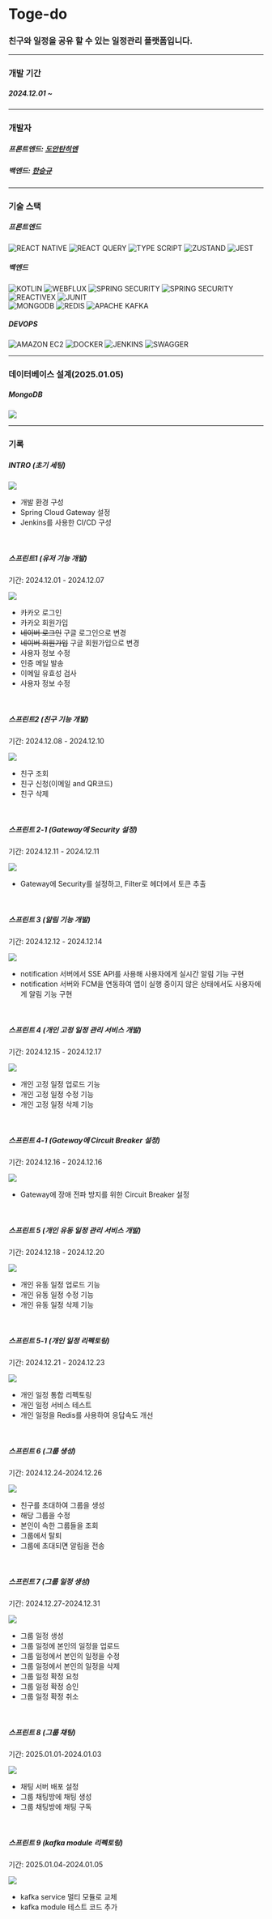 # Toge-do
### 친구와 일정을 공유 할 수 있는 일정관리 플랫폼입니다.

---

### 개발 기간
##### 2024.12.01 ~

---

### 개발자
##### 프론트엔드: [도안탄히엔](https://github.com/thanhhien234)
##### 백엔드: [한승규](https://github.com/Seungkyu-Han)

---
### 기술 스택
##### 프론트엔드
<img src="https://img.shields.io/badge/React_Native-20232A?style=for-the-badge&logo=react&logoColor=61DAFB" alt="REACT NATIVE">
<img src="https://img.shields.io/badge/React_Query-FF4154?style=for-the-badge&logo=reactquery&logoColor=white" alt="REACT QUERY">
<img src="https://img.shields.io/badge/TypeScript-007ACC?style=for-the-badge&logo=typescript&logoColor=white" alt="TYPE SCRIPT">
<img src="https://img.shields.io/badge/Zustand-000000?style=for-the-badge&logo=placeholder&logoColor=white" alt="ZUSTAND">
<img src="https://img.shields.io/badge/Jest-C21325?style=for-the-badge&logo=jest&logoColor=white" alt="JEST">



##### 백엔드
<img src="https://img.shields.io/badge/kotlin-7F52FF?style=for-the-badge&logo=kotlin&logoColor=white" alt="KOTLIN">
<img src="https://img.shields.io/badge/Spring Webflux-6DB33F?style=for-the-badge&logo=Spring&logoColor=white" alt="WEBFLUX">
<img src="https://img.shields.io/badge/spring security-6DB33F?style=for-the-badge&logo=spring security&logoColor=white" alt="SPRING SECURITY">
<img src="https://img.shields.io/badge/jsonwebtokens-000000?style=for-the-badge&logo=jsonwebtokens&logoColor=white" alt="SPRING SECURITY">
<img src="https://img.shields.io/badge/reactivex-B7178C?style=for-the-badge&logo=reactivex&logoColor=white" alt="REACTIVEX">
<img src="https://img.shields.io/badge/junit5-25A162?style=for-the-badge&logo=junit5&logoColor=white" alt="JUNIT"> <br>
<img src="https://img.shields.io/badge/mongoDB-47A248?style=for-the-badge&logo=mongoDB&logoColor=white" alt="MONGODB">
<img src="https://img.shields.io/badge/redis-FF4438?style=for-the-badge&logo=redis&logoColor=white" alt="REDIS">
<img src="https://img.shields.io/badge/apache kafka-231F20?style=for-the-badge&logo=apachekafka&logoColor=white" alt="APACHE KAFKA">


##### DEVOPS
<img src="https://img.shields.io/badge/amazon ec2-FF9900?style=for-the-badge&logo=amazonec2&logoColor=white" alt="AMAZON EC2">
<img src="https://img.shields.io/badge/Docker-2496ED?style=for-the-badge&logo=Docker&logoColor=white" alt="DOCKER">
<img src="https://img.shields.io/badge/jenkins-D24939?style=for-the-badge&logo=jenkins&logoColor=white" alt="JENKINS">
<img src="https://img.shields.io/badge/swagger-85EA2D?style=for-the-badge&logo=swagger&logoColor=white" alt="SWAGGER">

---
### 데이터베이스 설계(2025.01.05)
##### MongoDB
![](image/database.png)

---
### 기록
##### INTRO (초기 세팅)
![](image/intro.png)

- 개발 환경 구성
- Spring Cloud Gateway 설정
- Jenkins를 사용한 CI/CD 구성

<br>

##### 스프린트1 (유저 기능 개발)
기간: 2024.12.01 - 2024.12.07 

![](image/스프린트1.png)

- 카카오 로그인
- 카카오 회원가입
- ~~네이버 로그인~~ 구글 로그인으로 변경
- ~~네이버 회원가입~~ 구글 회원가입으로 변경
- 사용자 정보 수정
- 인증 메일 발송
- 이메일 유효성 검사
- 사용자 정보 수정

<br>

##### 스프린트2 (친구 기능 개발)
기간: 2024.12.08 - 2024.12.10

![](image/스프린트2.png)

- 친구 조회
- 친구 신청(이메일 and QR코드)
- 친구 삭제

<br>

##### 스프린트 2-1 (Gateway에 Security 설정)
기간: 2024.12.11 - 2024.12.11

![](image/스프린트2-1.png)

- Gateway에 Security를 설정하고, Filter로 헤더에서 토큰 추출

<br>

##### 스프린트 3 (알림 기능 개발)
기간: 2024.12.12 - 2024.12.14

![](image/스프린트3.png)

- notification 서버에서 SSE API를 사용해 사용자에게 실시간 알림 기능 구현
- notification 서버와 FCM을 연동하여 앱이 실행 중이지 않은 상태에서도 사용자에게 알림 기능 구현

<br>

##### 스프린트 4 (개인 고정 일정 관리 서비스 개발)
기간: 2024.12.15 - 2024.12.17

![](image/스프린트4.png)

- 개인 고정 일정 업로드 기능
- 개인 고정 일정 수정 기능
- 개인 고정 일정 삭제 기능

<br>

##### 스프린트 4-1 (Gateway에 Circuit Breaker 설정)
기간: 2024.12.16 - 2024.12.16

![](image/스프린트4-1.png)

- Gateway에 장애 전파 방지를 위한 Circuit Breaker 설정

<br>

##### 스프린트 5 (개인 유동 일정 관리 서비스 개발)
기간: 2024.12.18 - 2024.12.20

![](image/스프린트5.png)

- 개인 유동 일정 업로드 기능
- 개인 유동 일정 수정 기능
- 개인 유동 일정 삭제 기능

<br>

##### 스프린트 5-1 (개인 일정 리펙토링)
기간: 2024.12.21 - 2024.12.23

![](image/스프린트5-1.png)

- 개인 일정 통합 리펙토링
- 개인 일정 서비스 테스트
- 개인 일정을 Redis를 사용하여 응답속도 개선

<br>

##### 스프린트 6 (그룹 생성)
기간: 2024.12.24-2024.12.26

![](image/스프린트6.png)

- 친구를 초대하여 그룹을 생성
- 해당 그룹을 수정
- 본인이 속한 그룹들을 조회
- 그룹에서 탈퇴
- 그룹에 초대되면 알림을 전송

<br>

##### 스프린트 7 (그룹 일정 생성)
기간: 2024.12.27-2024.12.31

![](image/스프린트7.png)

- 그룹 일정 생성
- 그룹 일정에 본인의 일정을 업로드
- 그룹 일정에서 본인의 일정을 수정
- 그룹 일정에서 본인의 일정을 삭제
- 그룹 일정 확정 요청
- 그룹 일정 확정 승인
- 그룹 일정 확정 취소

<br>

##### 스프린트 8 (그룹 채팅)
기간: 2025.01.01-2024.01.03

![](image/스프린트8.png)

- 채팅 서버 배포 설정
- 그룹 채팅방에 채팅 생성
- 그룹 채팅방에 채팅 구독

<br>

##### 스프린트 9 (kafka module 리펙토링)
기간: 2025.01.04-2024.01.05

![](image/스프린트9.png)

- kafka service 멀티 모듈로 교체
- kafka module 테스트 코드 추가
